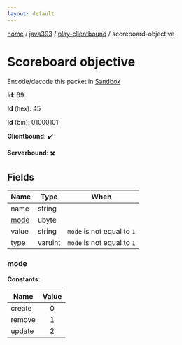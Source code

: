 ```yaml
---
layout: default
---
```


[home](/)  /  [java393](/protocol/java393)  /  [play-clientbound](/protocol/java393/play-clientbound)  /  scoreboard-objective

# Scoreboard objective

Encode/decode this packet in [Sandbox](../../../sandbox/java393#PlayClientbound.ScoreboardObjective)

**Id**: 69

**Id** (hex): 45

**Id** (bin): 01000101

**Clientbound**: ✔️

**Serverbound**: ✖️

## Fields

Name | Type | When
---|---|:---:
name | string | 
[mode](#mode) | ubyte | 
value | string | <code>mode</code> is not equal to <code>1</code>
type | varuint | <code>mode</code> is not equal to <code>1</code>

### mode

**Constants**:

Name | Value
---|:---:
create | 0
remove | 1
update | 2

